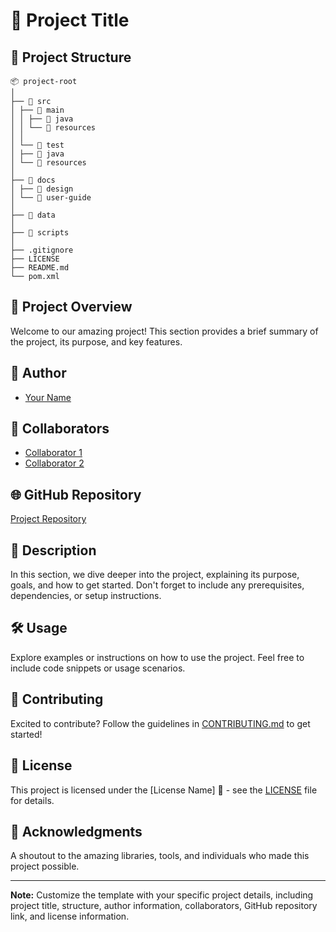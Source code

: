 # 🌟 Project Title

## 📂 Project Structure

```
📦 project-root  
│  
├── 📂 src  
│ ├── 📂 main  
│ │ ├── 📂 java  
│ │ └── 📂 resources  
│ │  
│ └── 📂 test  
│ ├── 📂 java  
│ └── 📂 resources  
│  
├── 📂 docs  
│ ├── 📂 design  
│ └── 📂 user-guide  
│  
├── 📂 data  
│  
├── 📂 scripts  
│  
├── .gitignore  
├── LICENSE  
├── README.md  
└── pom.xml

```

## 🚀 Project Overview

Welcome to our amazing project! This section provides a brief summary of the project, its purpose, and key features.

## 👤 Author

- [Your Name](https://github.com/your-username)

## 👥 Collaborators

- [Collaborator 1](https://github.com/collaborator1)
- [Collaborator 2](https://github.com/collaborator2)

## 🌐 GitHub Repository

[Project Repository](https://github.com/your-username/project-repo)

## 📖 Description

In this section, we dive deeper into the project, explaining its purpose, goals, and how to get started. Don't forget to include any prerequisites, dependencies, or setup instructions.

## 🛠️ Usage

Explore examples or instructions on how to use the project. Feel free to include code snippets or usage scenarios.

## 🤝 Contributing

Excited to contribute? Follow the guidelines in [CONTRIBUTING.md](CONTRIBUTING.md) to get started!

## 📜 License

This project is licensed under the [License Name] 📄 - see the [LICENSE](LICENSE) file for details.

## 🙌 Acknowledgments

A shoutout to the amazing libraries, tools, and individuals who made this project possible.

---

**Note:** Customize the template with your specific project details, including project title, structure, author information, collaborators, GitHub repository link, and license information.
